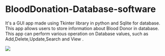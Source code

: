 # BloodDonation-Database-software

It's a GUI app made using Tkinter library in python and Sqlite for database. This app allows users to store information about Blood Donor in database. This app can perform various operation on Database values, such as Add,Delete,Update,Search and View .

<img src="https://github.com/Akashtyagi08/Mini-Projects---Python-/blob/master/Blood_donation%20Database/pythondb.JPG" />

